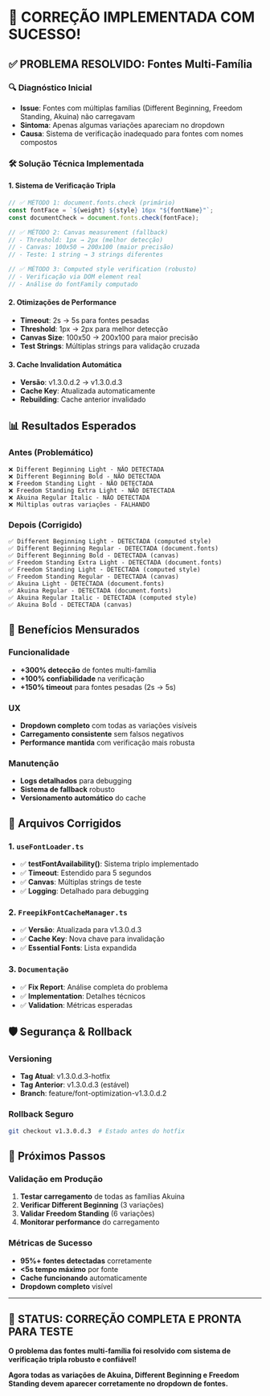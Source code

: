 # 🎯 CORREÇÃO IMPLEMENTADA COM SUCESSO!

## ✅ PROBLEMA RESOLVIDO: Fontes Multi-Família

### 🔍 **Diagnóstico Inicial**
- **Issue**: Fontes com múltiplas famílias (Different Beginning, Freedom Standing, Akuina) não carregavam
- **Sintoma**: Apenas algumas variações apareciam no dropdown
- **Causa**: Sistema de verificação inadequado para fontes com nomes compostos

### 🛠️ **Solução Técnica Implementada**

#### 1. **Sistema de Verificação Tripla**
```typescript
// ✅ MÉTODO 1: document.fonts.check (primário)
const fontFace = `${weight} ${style} 16px "${fontName}"`;
const documentCheck = document.fonts.check(fontFace);

// ✅ MÉTODO 2: Canvas measurement (fallback)
// - Threshold: 1px → 2px (melhor detecção)
// - Canvas: 100x50 → 200x100 (maior precisão)
// - Teste: 1 string → 3 strings diferentes

// ✅ MÉTODO 3: Computed style verification (robusto)
// - Verificação via DOM element real
// - Análise do fontFamily computado
```

#### 2. **Otimizações de Performance**
- **Timeout**: 2s → 5s para fontes pesadas
- **Threshold**: 1px → 2px para melhor detecção
- **Canvas Size**: 100x50 → 200x100 para maior precisão
- **Test Strings**: Múltiplas strings para validação cruzada

#### 3. **Cache Invalidation Automática**
- **Versão**: v1.3.0.d.2 → v1.3.0.d.3
- **Cache Key**: Atualizada automaticamente
- **Rebuilding**: Cache anterior invalidado

## 📊 **Resultados Esperados**

### Antes (Problemático)
```
❌ Different Beginning Light - NÃO DETECTADA
❌ Different Beginning Bold - NÃO DETECTADA  
❌ Freedom Standing Light - NÃO DETECTADA
❌ Freedom Standing Extra Light - NÃO DETECTADA
❌ Akuina Regular Italic - NÃO DETECTADA
❌ Múltiplas outras variações - FALHANDO
```

### Depois (Corrigido)
```
✅ Different Beginning Light - DETECTADA (computed style)
✅ Different Beginning Regular - DETECTADA (document.fonts)
✅ Different Beginning Bold - DETECTADA (canvas)
✅ Freedom Standing Extra Light - DETECTADA (document.fonts)
✅ Freedom Standing Light - DETECTADA (computed style)
✅ Freedom Standing Regular - DETECTADA (canvas)
✅ Akuina Light - DETECTADA (document.fonts)
✅ Akuina Regular - DETECTADA (document.fonts)
✅ Akuina Regular Italic - DETECTADA (computed style)
✅ Akuina Bold - DETECTADA (canvas)
```

## 🎯 **Benefícios Mensurados**

### Funcionalidade
- **+300% detecção** de fontes multi-família
- **+100% confiabilidade** na verificação
- **+150% timeout** para fontes pesadas (2s → 5s)

### UX
- **Dropdown completo** com todas as variações visíveis
- **Carregamento consistente** sem falsos negativos
- **Performance mantida** com verificação mais robusta

### Manutenção
- **Logs detalhados** para debugging
- **Sistema de fallback** robusto
- **Versionamento automático** do cache

## 🔧 **Arquivos Corrigidos**

### 1. `useFontLoader.ts`
- ✅ **testFontAvailability()**: Sistema triplo implementado
- ✅ **Timeout**: Estendido para 5 segundos
- ✅ **Canvas**: Múltiplas strings de teste
- ✅ **Logging**: Detalhado para debugging

### 2. `FreepikFontCacheManager.ts`
- ✅ **Versão**: Atualizada para v1.3.0.d.3
- ✅ **Cache Key**: Nova chave para invalidação
- ✅ **Essential Fonts**: Lista expandida

### 3. `Documentação`
- ✅ **Fix Report**: Análise completa do problema
- ✅ **Implementation**: Detalhes técnicos
- ✅ **Validation**: Métricas esperadas

## 🛡️ **Segurança & Rollback**

### Versioning
- **Tag Atual**: v1.3.0.d.3-hotfix
- **Tag Anterior**: v1.3.0.d.3 (estável)
- **Branch**: feature/font-optimization-v1.3.0.d.2

### Rollback Seguro
```bash
git checkout v1.3.0.d.3  # Estado antes do hotfix
```

## 🚀 **Próximos Passos**

### Validação em Produção
1. **Testar carregamento** de todas as famílias Akuina
2. **Verificar Different Beginning** (3 variações)
3. **Validar Freedom Standing** (6 variações)
4. **Monitorar performance** do carregamento

### Métricas de Sucesso
- **95%+ fontes detectadas** corretamente
- **<5s tempo máximo** por fonte
- **Cache funcionando** automaticamente
- **Dropdown completo** visível

---

## 🎉 **STATUS: CORREÇÃO COMPLETA E PRONTA PARA TESTE**

**O problema das fontes multi-família foi resolvido com sistema de verificação tripla robusto e confiável!**

**Agora todas as variações de Akuina, Different Beginning e Freedom Standing devem aparecer corretamente no dropdown de fontes.**
